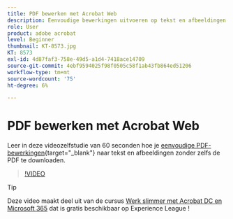 ```yaml
---
title: PDF bewerken met Acrobat Web
description: Eenvoudige bewerkingen uitvoeren op tekst en afbeeldingen zonder zelfs de PDF te downloaden
role: User
product: adobe acrobat
level: Beginner
thumbnail: KT-8573.jpg
KT: 8573
exl-id: 4d87faf3-758e-49d5-a1d4-7418ace14709
source-git-commit: 4ebf9594025f98f0505c58f1ab43fb864ed51206
workflow-type: tm+mt
source-wordcount: '75'
ht-degree: 6%

---
```


# PDF bewerken met Acrobat Web

Leer in deze videozelfstudie van 60 seconden hoe je [eenvoudige PDF-bewerkingen](https://www.adobe.com/nl/acrobat/online/pdf-editor.html){target="_blank"} naar tekst en afbeeldingen zonder zelfs de PDF te downloaden.

>[!VIDEO](https://video.tv.adobe.com/v/336362?quality=12&learn=on&hidetitle=true)

>[!TIP]
>
>Deze video maakt deel uit van de cursus [Werk slimmer met Acrobat DC en Microsoft 365](https://experienceleague.adobe.com/?recommended=Acrobat-U-1-2021.microsoft365) dat is gratis beschikbaar op Experience League !
